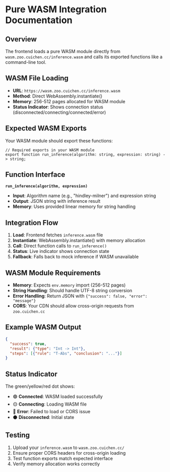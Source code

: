 # Pure WASM Integration Documentation

## Overview
The frontend loads a pure WASM module directly from `wasm.zoo.cuichen.cc/inference.wasm` and calls its exported functions like a command-line tool.

## WASM File Loading
- **URL**: `https://wasm.zoo.cuichen.cc/inference.wasm`
- **Method**: Direct WebAssembly.instantiate() 
- **Memory**: 256-512 pages allocated for WASM module
- **Status Indicator**: Shows connection status (disconnected/connecting/connected/error)

## Expected WASM Exports
Your WASM module should export these functions:

```wasm
// Required exports in your WASM module
export function run_inference(algorithm: string, expression: string) -> string;
```

## Function Interface
**`run_inference(algorithm, expression)`**
- **Input**: Algorithm name (e.g., "hindley-milner") and expression string
- **Output**: JSON string with inference result
- **Memory**: Uses provided linear memory for string handling

## Integration Flow
1. **Load**: Frontend fetches `inference.wasm` file  
2. **Instantiate**: WebAssembly.instantiate() with memory allocation
3. **Call**: Direct function calls to `run_inference()`
4. **Status**: Live indicator shows connection state
5. **Fallback**: Falls back to mock inference if WASM unavailable

## WASM Module Requirements
- **Memory**: Expects `env.memory` import (256-512 pages)
- **String Handling**: Should handle UTF-8 string conversion
- **Error Handling**: Return JSON with `{"success": false, "error": "message"}`
- **CORS**: Your CDN should allow cross-origin requests from `zoo.cuichen.cc`

## Example WASM Output
```json
{
  "success": true,
  "result": {"type": "Int -> Int"},
  "steps": [{"rule": "T-Abs", "conclusion": "..."}]
}
```

## Status Indicator
The green/yellow/red dot shows:
- 🟢 **Connected**: WASM loaded successfully
- 🟡 **Connecting**: Loading WASM file  
- 🔴 **Error**: Failed to load or CORS issue
- ⚫ **Disconnected**: Initial state

## Testing
1. Upload your `inference.wasm` to `wasm.zoo.cuichen.cc/`
2. Ensure proper CORS headers for cross-origin loading
3. Test function exports match expected interface
4. Verify memory allocation works correctly